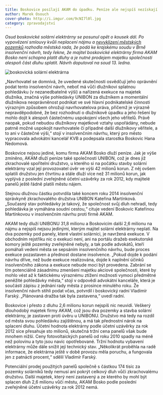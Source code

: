 ```yaml
---
title: Boskovice posílají AKAM do úpadku. Peníze ale nejspíš nezískají
author: Marek Osouch
cover-photo: http://i.imgur.com/9cNI7l0l.jpg
category: zpravodajství
---
```


*Osud boskovické solární elektrárny se posunul opět o kousek dál. Po vypovězení smlouvy kvůli neplacení nájmu a [nevyklizení městských pozemků](/clanky/2015/08/solary-po-vypovedi.html) rozhodla městská rada, že podá ke krajskému soudu v Brně insolvenční návrh, tedy řekne, že majitel boskovické elektrárny firma AKAM Bosko není schopna platit dluhy a je nutné prodejem majetku společnosti alespoň část dluhu splatit. Návrh doputoval na soud 13. ledna.*

<img src="http://i.imgur.com/9cNI7l0.jpg" alt="boskovická solární elektrárna" class="img-responsive img-popup" data-author="Tomáš Znamenáček">

„Navrhovatel se domnívá, že uvedené skutečnosti osvědčují jeho oprávnění podat tento insolvenční návrh, neboť má vůči dlužníkovi splatnou pohledávku (v nezanedbatelné výši) a nařízená exekuce na majetek dlužníka, značná výše pohledávky UNIBON za dlužníkem a momentální dlužníkova neoprávněnost podnikat ve své hlavní podnikatelské činnosti výrazným způsobem ohrožují navrhovatelova práva, přičemž je výrazně nepravděpodobné, že bez rozhodnutí o dlužníkově úpadku a jeho řešení by mohlo dojít k alespoň částečnému uspokojení všech jeho věřitelů. Právě naopak, pokud nebudou dlužníkovy majetkové vztahy uspořádány, nebude patrně možné uspokojit navrhovatele či případné další dlužníkovy věřitele, a to ani v částečné výši,“ stojí v insolvenčním návrhu, který pro město vypracovala advokátní kancelář KVB a podepsala starostka Boskovic Hana Nedomová.

Boskovice nejsou jediné, komu firma AKAM Bosko dluží peníze. Jak je výše zmíněno, AKAM dluží peníze také společnosti UNIBON, což je dnes již zkrachovalé spořitelní družstvo, u kterého si na počátku stavby solární elektrárny vzal její provozovatel úvěr ve výši 42 milionů korun. Z něj ovšem splatili družstvu jen čtvrtinu a stále dluží více než 31 milionů korun, jak vyplývá z poslední zveřejněné účetní uzávěrky za rok 2012, kdy majitelé panelů ještě řádně platili městu nájem.

Stejnou dlužnou částku potvrdila také koncem roku 2014 insolvenční správkyně zkrachovalého družstva UNIBON Kateřina Martínková. „Současný stav pohledávky je takový, že společnost svůj dluh nehradí, tedy pohledávka je vymáhána soudní cestou,“ cituje vedení Boskovic Kateřinou Martínkovou v insolvenčním návrhu proti firmě AKAM.

AKAM tedy dluží UNIBONU 31,8 milionu a Boskovicím další 2,6 milionu na nájmu a nejspíš nejsou jedinými, kterým majitel solární elektrárny neplatí. Na dva pozemky pod panely, které vlastní solárníci, je navržená exekuce. V obchodním rejstříku nic o exekuci není, ani na portálu dražeb exekutorské komory ještě pozemky zveřejněné nebyly, a tak podle advokátů, kteří pomáhali vedení města se sepsáním insolvenčního návrhu, bude proces exekuce pozastaven a přednost dostane insolvence. „Pokud dojde k podání návrhu dříve, než bude exekuce realizována, dojde k naplnění účinků insolvenčního zákona a exekuce nebude moci být provedena. Zabrání se tím potenciálně zásadnímu zmenšení majetku akciové společnosti, které by mohlo vést až k faktickému výraznému ztížení možnosti vymoci předmětné peněžité pohledávky města,“ stojí v odpovědi advokátní kanceláře, která je součástí zápisu z jednání rady města z prosince minulého roku. Že insolvenční návrh stihli podat včas, potvrdil i boskovický radní Vladimír Farský. „Plánovaná dražba tak byla zastavena,“ uvedl radní.

Boskovice i přesto z dluhu 2,6 milionu korun nejspíš nic neuvidí. Veškerý dlouhodobý majetek firmy AKAM, což jsou dva pozemky a stavba solární elektrárny, je zastaven proti úvěru u UNIBONU. Družstvo má tedy na rozdíl od města svou pohledávku zajištěnou, a má tak přednostní nárok na splacení dluhu. Účetní hodnota elektrárny podle účetní uzávěrky za rok 2012 sice přesahuje sto milionů, skutečná tržní cena panelů však bude mnohem nižší. Ceny fotovoltaických panelů od roku 2010 spadly na méně než polovinu a tyto jsou navíc opotřebované. Tržní hodnotu vybavení elektrárny může dále snížit její technický stav. „Několikrát proběhla na radě informace, že elektrárna ještě v době provozu měla poruchu, a fungovala jen z patnácti procent,“ sdělil Vladimír Farský. 

Potenciální prodej použitých panelů společně s částkou 174 tisíc za pozemky solárníků tedy nemusí ani pokrýt celkový dluh vůči zkrachovalému družstvu. Další majetek, který není zastavený a ze kterého by mohl být splacen dluh 2,6 milionu vůči městu, AKAM Bosko podle poslední zveřejněné účetní uzávěrky za rok 2012 nemá.

